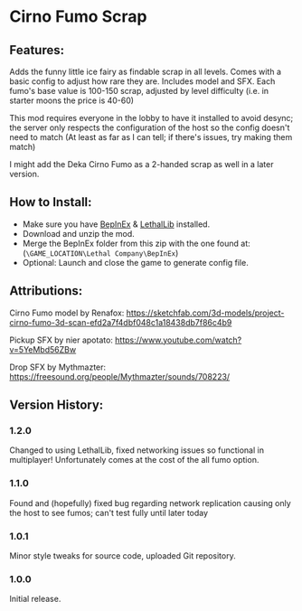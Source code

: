 # Cirno Fumo Scrap

## Features:
Adds the funny little ice fairy as findable scrap in all levels. Comes with a basic config to adjust how rare they are.
Includes model and SFX. Each fumo's base value is 100-150 scrap, adjusted by level difficulty (i.e. in starter moons the price is 40-60)


This mod requires everyone in the lobby to have it installed to avoid desync; the server only respects the configuration of the host so the config doesn't need to match (At least as far as I can tell; if there's issues, try making them match)


I might add the Deka Cirno Fumo as a 2-handed scrap as well in a later version.

## How to Install:
- Make sure you have [BepInEx](https://thunderstore.io/c/lethal-company/p/BepInEx/BepInExPack/) & [LethalLib](https://thunderstore.io/c/lethal-company/p/Evaisa/LethalLib/) installed.
- Download and unzip the mod.
- Merge the BepInEx folder from this zip with the one found at: (`\GAME_LOCATION\Lethal Company\BepInEx`)
- Optional: Launch and close the game to generate config file.

## Attributions:
Cirno Fumo model by Renafox: https://sketchfab.com/3d-models/project-cirno-fumo-3d-scan-efd2a7f4dbf048c1a18438db7f86c4b9

Pickup SFX by nier apotato: https://www.youtube.com/watch?v=5YeMbd56ZBw

Drop SFX by Mythmazter: https://freesound.org/people/Mythmazter/sounds/708223/

## Version History:
### 1.2.0
Changed to using LethalLib, fixed networking issues so functional in multiplayer! Unfortunately comes at the cost of the all fumo option.

### 1.1.0
Found and (hopefully) fixed bug regarding network replication causing only the host to see fumos; can't test fully until later today

### 1.0.1
Minor style tweaks for source code, uploaded Git repository.

### 1.0.0
Initial release.